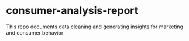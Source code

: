 # consumer-analysis-report
This repo documents data cleaning and generating insights for marketing and consumer behavior
